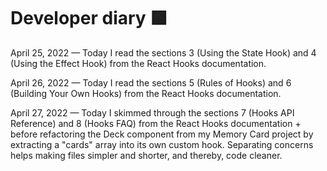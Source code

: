 # Developer diary 🟩

April 25, 2022 — Today I read the sections 3 (Using the State Hook) and 4 (Using the Effect Hook) from the React Hooks documentation.

April 26, 2022 — Today I read the sections 5 (Rules of Hooks) and 6 (Building Your Own Hooks) from the React Hooks documentation.

April 27, 2022 — Today I skimmed through the sections 7 (Hooks API Reference) and 8 (Hooks FAQ) from the React Hooks documentation + before refactoring the Deck component from my Memory Card project by extracting a "cards" array into its own custom hook. Separating concerns helps making files simpler and shorter, and thereby, code cleaner.
